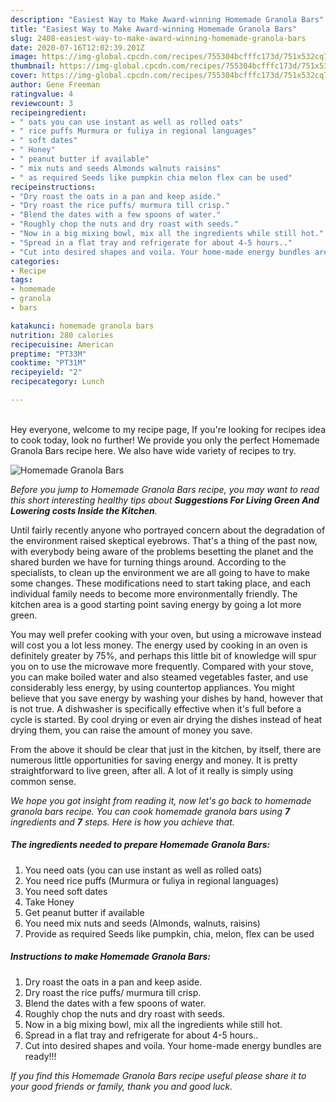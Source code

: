 ```yaml
---
description: "Easiest Way to Make Award-winning Homemade Granola Bars"
title: "Easiest Way to Make Award-winning Homemade Granola Bars"
slug: 2408-easiest-way-to-make-award-winning-homemade-granola-bars
date: 2020-07-16T12:02:39.201Z
image: https://img-global.cpcdn.com/recipes/755304bcfffc173d/751x532cq70/homemade-granola-bars-recipe-main-photo.jpg
thumbnail: https://img-global.cpcdn.com/recipes/755304bcfffc173d/751x532cq70/homemade-granola-bars-recipe-main-photo.jpg
cover: https://img-global.cpcdn.com/recipes/755304bcfffc173d/751x532cq70/homemade-granola-bars-recipe-main-photo.jpg
author: Gene Freeman
ratingvalue: 4
reviewcount: 3
recipeingredient:
- " oats you can use instant as well as rolled oats"
- " rice puffs Murmura or fuliya in regional languages"
- " soft dates"
- " Honey"
- " peanut butter if available"
- " mix nuts and seeds Almonds walnuts raisins"
- " as required Seeds like pumpkin chia melon flex can be used"
recipeinstructions:
- "Dry roast the oats in a pan and keep aside."
- "Dry roast the rice puffs/ murmura till crisp."
- "Blend the dates with a few spoons of water."
- "Roughly chop the nuts and dry roast with seeds."
- "Now in a big mixing bowl, mix all the ingredients while still hot."
- "Spread in a flat tray and refrigerate for about 4-5 hours.."
- "Cut into desired shapes and voila. Your home-made energy bundles are ready!!!"
categories:
- Recipe
tags:
- homemade
- granola
- bars

katakunci: homemade granola bars 
nutrition: 280 calories
recipecuisine: American
preptime: "PT33M"
cooktime: "PT31M"
recipeyield: "2"
recipecategory: Lunch

---
```

<br>
Hey everyone, welcome to my recipe page, If you're looking for recipes idea to cook today, look no further! We provide you only the perfect Homemade Granola Bars recipe here. We also have wide variety of recipes to try.
<br>


![Homemade Granola Bars](https://img-global.cpcdn.com/recipes/755304bcfffc173d/751x532cq70/homemade-granola-bars-recipe-main-photo.jpg)

<i>Before you jump to Homemade Granola Bars recipe, you may want to read this short interesting healthy tips about 
<strong>Suggestions For Living Green And Lowering costs Inside the Kitchen</strong>.</i>
</br>

Until fairly recently anyone who portrayed concern about the degradation of the environment raised skeptical eyebrows. That's a thing of the past now, with everybody being aware of the problems besetting the planet and the shared burden we have for turning things around. According to the specialists, to clean up the environment we are all going to have to make some changes. These modifications need to start taking place, and each individual family needs to become more environmentally friendly. The kitchen area is a good starting point saving energy by going a lot more green.

You may well prefer cooking with your oven, but using a microwave instead will cost you a lot less money. The energy used by cooking in an oven is definitely greater by 75%, and perhaps this little bit of knowledge will spur you on to use the microwave more frequently. Compared with your stove, you can make boiled water and also steamed vegetables faster, and use considerably less energy, by using countertop appliances. You might believe that you save energy by washing your dishes by hand, however that is not true. A dishwasher is specifically effective when it's full before a cycle is started. By cool drying or even air drying the dishes instead of heat drying them, you can raise the amount of money you save.

From the above it should be clear that just in the kitchen, by itself, there are numerous little opportunities for saving energy and money. It is pretty straightforward to live green, after all. A lot of it really is simply using common sense.


<i>We hope you got insight from reading it, now let's go back to homemade granola bars recipe. You can cook homemade granola bars using <strong>7</strong> ingredients and <strong>7</strong> steps. Here is how you achieve that.
</i>

##### The ingredients needed to prepare Homemade Granola Bars:

1. You need  oats (you can use instant as well as rolled oats)
1. You need  rice puffs (Murmura or fuliya in regional languages)
1. You need  soft dates
1. Take  Honey
1. Get  peanut butter if available
1. You need  mix nuts and seeds (Almonds, walnuts, raisins)
1. Provide  as required Seeds like pumpkin, chia, melon, flex can be used


##### Instructions to make Homemade Granola Bars:

1. Dry roast the oats in a pan and keep aside.
1. Dry roast the rice puffs/ murmura till crisp.
1. Blend the dates with a few spoons of water.
1. Roughly chop the nuts and dry roast with seeds.
1. Now in a big mixing bowl, mix all the ingredients while still hot.
1. Spread in a flat tray and refrigerate for about 4-5 hours..
1. Cut into desired shapes and voila. Your home-made energy bundles are ready!!!


<i>If you find this Homemade Granola Bars recipe useful please share it to your good friends or family, thank you and good luck.</i>
